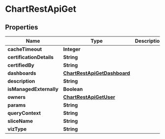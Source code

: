 # ChartRestApiGet

## Properties
Name | Type | Description | Notes
------------ | ------------- | ------------- | -------------
**cacheTimeout** | **Integer** |  |  [optional]
**certificationDetails** | **String** |  |  [optional]
**certifiedBy** | **String** |  |  [optional]
**dashboards** | [**ChartRestApiGetDashboard**](ChartRestApiGetDashboard.md) |  |  [optional]
**description** | **String** |  |  [optional]
**isManagedExternally** | **Boolean** |  |  [optional]
**owners** | [**ChartRestApiGetUser**](ChartRestApiGetUser.md) |  |  [optional]
**params** | **String** |  |  [optional]
**queryContext** | **String** |  |  [optional]
**sliceName** | **String** |  |  [optional]
**vizType** | **String** |  |  [optional]
